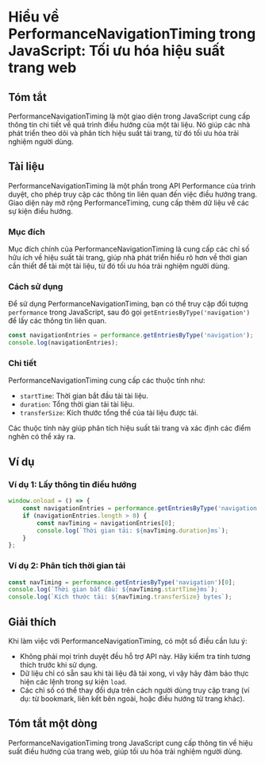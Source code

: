 <!--
Meta Description: # Hiểu về PerformanceNavigationTiming trong JavaScript: Tối ưu hóa hiệu suất trang web ## Tóm tắt PerformanceNavigationTiming là một giao diện trong J...
Meta Keywords: tải, các, liệu, performancenavigationtiming, trang
-->

# Hiểu về PerformanceNavigationTiming trong JavaScript: Tối ưu hóa hiệu suất trang web

## Tóm tắt
PerformanceNavigationTiming là một giao diện trong JavaScript cung cấp thông tin chi tiết về quá trình điều hướng của một tài liệu. Nó giúp các nhà phát triển theo dõi và phân tích hiệu suất tải trang, từ đó tối ưu hóa trải nghiệm người dùng.

## Tài liệu
PerformanceNavigationTiming là một phần trong API Performance của trình duyệt, cho phép truy cập các thông tin liên quan đến việc điều hướng trang. Giao diện này mở rộng PerformanceTiming, cung cấp thêm dữ liệu về các sự kiện điều hướng.

### Mục đích
Mục đích chính của PerformanceNavigationTiming là cung cấp các chỉ số hữu ích về hiệu suất tải trang, giúp nhà phát triển hiểu rõ hơn về thời gian cần thiết để tải một tài liệu, từ đó tối ưu hóa trải nghiệm người dùng.

### Cách sử dụng
Để sử dụng PerformanceNavigationTiming, bạn có thể truy cập đối tượng `performance` trong JavaScript, sau đó gọi `getEntriesByType('navigation')` để lấy các thông tin liên quan.

```javascript
const navigationEntries = performance.getEntriesByType('navigation');
console.log(navigationEntries);
```

### Chi tiết
PerformanceNavigationTiming cung cấp các thuộc tính như:
- `startTime`: Thời gian bắt đầu tải tài liệu.
- `duration`: Tổng thời gian tải tài liệu.
- `transferSize`: Kích thước tổng thể của tài liệu được tải.

Các thuộc tính này giúp phân tích hiệu suất tải trang và xác định các điểm nghẽn có thể xảy ra.

## Ví dụ
### Ví dụ 1: Lấy thông tin điều hướng
```javascript
window.onload = () => {
    const navigationEntries = performance.getEntriesByType('navigation');
    if (navigationEntries.length > 0) {
        const navTiming = navigationEntries[0];
        console.log(`Thời gian tải: ${navTiming.duration}ms`);
    }
};
```

### Ví dụ 2: Phân tích thời gian tải
```javascript
const navTiming = performance.getEntriesByType('navigation')[0];
console.log(`Thời gian bắt đầu: ${navTiming.startTime}ms`);
console.log(`Kích thước tải: ${navTiming.transferSize} bytes`);
```

## Giải thích
Khi làm việc với PerformanceNavigationTiming, có một số điều cần lưu ý:
- Không phải mọi trình duyệt đều hỗ trợ API này. Hãy kiểm tra tính tương thích trước khi sử dụng.
- Dữ liệu chỉ có sẵn sau khi tài liệu đã tải xong, vì vậy hãy đảm bảo thực hiện các lệnh trong sự kiện `load`.
- Các chỉ số có thể thay đổi dựa trên cách người dùng truy cập trang (ví dụ: từ bookmark, liên kết bên ngoài, hoặc điều hướng từ trang khác).

## Tóm tắt một dòng
PerformanceNavigationTiming trong JavaScript cung cấp thông tin về hiệu suất điều hướng của trang web, giúp tối ưu hóa trải nghiệm người dùng.